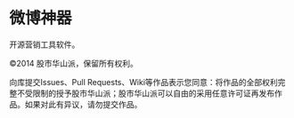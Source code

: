 微博神器
===========
开源营销工具软件。

©2014 股市华山派，保留所有权利。
     
    
向库提交Issues、Pull Requests、Wiki等作品表示您同意：将作品的全部权利完整不受限制的授予股市华山派；股市华山派可以自由的采用任意许可证再发布作品。如果对此有异议，请勿提交作品。
